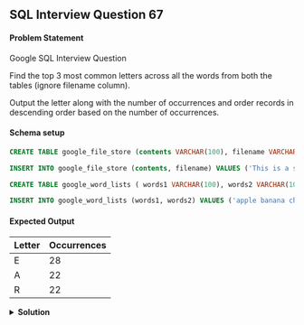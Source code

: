 ## SQL Interview Question 67

#### Problem Statement

<bold>Google SQL Interview Question</bold>

Find the top 3 most common letters across all the words from both the tables (ignore filename column).

Output the letter along with the number of occurrences and order records in descending order based on the number of occurrences.

#### Schema setup

```sql
CREATE TABLE google_file_store (contents VARCHAR(100), filename VARCHAR(255));

INSERT INTO google_file_store (contents, filename) VALUES ('This is a sample content with some words.', 'file1.txt'), ('Another file with more words and letters.', 'file2.txt'), ('Text for testing purposes with various characters.', 'file3.txt');

CREATE TABLE google_word_lists ( words1 VARCHAR(100), words2 VARCHAR(100));

INSERT INTO google_word_lists (words1, words2) VALUES ('apple banana cherry', 'dog elephant fox'), ('grape honeydew kiwi', 'lemon mango nectarine'), ('orange papaya quince', 'raspberry strawberry tangerine');
```

#### Expected Output

| Letter | Occurrences |
|--------|-------------|
| E      | 28          |
| A      | 22          |
| R      | 22          |

<details>
<summary><strong>Solution</strong></summary>

```sql
WITH CTE AS
(
WITH RECURSIVE number AS (
    SELECT 1 AS n
    UNION ALL
    SELECT n + 1
    FROM number
    WHERE n < (SELECT MAX(LENGTH(contents)) AS max_len FROM google_file_store)
)
    SELECT
        UPPER(SUBSTRING(contents, n, 1)) AS letter
    FROM
        google_file_store,
        number
    WHERE
        SUBSTRING(contents, n, 1) REGEXP '[A-Za-z]'
)

,CTE2 AS (
WITH RECURSIVE number1 AS (
    SELECT 1 AS n
    UNION ALL
    SELECT n + 1
    FROM number1
    WHERE n < (SELECT MAX(LENGTH(words1)) FROM google_word_lists)
)
    SELECT
        UPPER(SUBSTRING(words1, n, 1)) AS letter
    FROM
        google_word_lists,
        number1
    WHERE
        SUBSTRING(words1, n, 1) REGEXP '[A-Za-z]'
)
    
,CTE3 AS
(WITH RECURSIVE number2 AS (
    SELECT 1 AS n
    UNION ALL
    SELECT n + 1
    FROM number2
    WHERE n < (SELECT MAX(LENGTH(words2)) FROM google_word_lists)
)
    SELECT
        UPPER(SUBSTRING(words2, n, 1)) AS letter
    FROM
        google_word_lists,
        number2
    WHERE
        SUBSTRING(words2, n, 1) REGEXP '[A-Za-z]'
)

,combined_letters AS(
SELECT
    letter
FROM CTE
UNION ALL
SELECT
    letter
FROM CTE2
UNION ALL
SELECT
    letter
FROM CTE3)
    
SELECT
    letter,
    COUNT(*) AS occurrences
FROM combined_letters
GROUP BY letter
ORDER BY occurrences DESC
LIMIT 3;
```
</details>
